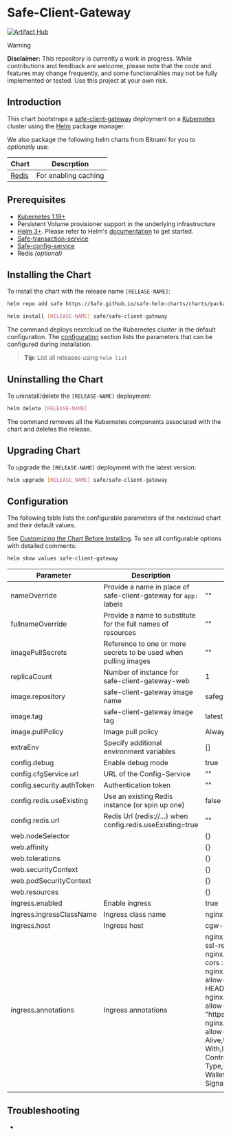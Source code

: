 # Safe-Client-Gateway

[![Artifact Hub](https://img.shields.io/endpoint?url=https://artifacthub.io/badge/repository/safe-client-gateway)](https://artifacthub.io/packages/search?repo=safe-client-gateway)

> [!WARNING]  
> **Disclaimer:** This repository is currently a work in progress. While contributions and feedback are welcome, please note that the code and features may change frequently, and some functionalities may not be fully implemented or tested. Use this project at your own risk.

## Introduction

This chart bootstraps a [safe-client-gateway](https://github.com/safe-global/safe-client-gateway) deployment on a [Kubernetes](http://kubernetes.io) cluster using the [Helm](https://helm.sh) package manager.

We also package the following helm charts from Bitnami for you to _optionally_ use:

| Chart                                                                        | Descrption                      |
|------------------------------------------------------------------------------|---------------------------------|
| [Redis](https://github.com/bitnami/charts/tree/main/bitnami/redis)           | For enabling caching            |

## Prerequisites

- [Kubernetes 1.19+](https://kubernetes.io/)
- Persistent Volume provisioner support in the underlying infrastructure
- [Helm 3+](https://helm.sh). Please refer to Helm's [documentation](https://helm.sh/docs/) to get started.
- [Safe-transaction-service](../safe-transaction-service/)
- [Safe-config-service](../safe-config-service/)
- Redis _(optional)_


## Installing the Chart

To install the chart with the release name `[RELEASE-NAME]`:

```bash
helm repo add safe https://5afe.github.io/safe-helm-charts/charts/packages

helm install [RELEASE-NAME] safe/safe-client-gateway
```

The command deploys nextcloud on the Kubernetes cluster in the default configuration. The [configuration](#configuration) section lists the parameters that can be configured during installation.

> **Tip**: List all releases using `helm list`


## Uninstalling the Chart

To uninstall/delete the `[RELEASE-NAME]` deployment:

```bash
helm delete [RELEASE-NAME]
```

The command removes all the Kubernetes components associated with the chart and deletes the release.


## Upgrading Chart

To upgrade the `[RELEASE-NAME]` deployment with the latest version:

```bash
helm upgrade [RELEASE_NAME] safe/safe-client-gateway
```

## Configuration

The following table lists the configurable parameters of the nextcloud chart and their default values.

See [Customizing the Chart Before Installing](https://helm.sh/docs/intro/using_helm/#customizing-the-chart-before-installing). To see all configurable options with detailed comments:

```bash
helm show values safe-client-gateway
```

| Parameter                                   | Description                                                           | Default                                                                                                          |
|---------------------------------------------|-----------------------------------------------------------------------|------------------------------------------------------------------------------------------------------------------|
| nameOverride                                | Provide a name in place of safe-client-gateway for `app:` labels | ""                                                                                                               |
| fullnameOverride                            | Provide a name to substitute for the full names of resources          | ""                                                                                                               |
| imagePullSecrets                            | Reference to one or more secrets to be used when pulling images       | ""                                                                                                               |
| replicaCount                                | Number of instance for safe-client-gateway-web                   | 1                                                                                                                |
| image.repository                            | safe-client-gateway image name                                   | safeglobal/safe-client-gateway                                                                              |
| image.tag                                   | safe-client-gateway image tag                                    | latest                                                                                                           |
| image.pullPolicy                            | Image pull policy                                                     | Always                                                                                                           |
| extraEnv                                    | Specify additional environment variables                              | []                                                                                                               |
| config.debug                                | Enable debug mode                                                     | true                                                                                                             |
| config.cfgService.url                    | URL of the Config-Service                                             | ""                                                                                                               |
| config.security.authToken                  | Authentication token                                           | ""                                                                                                               |
| config.redis.useExisting                    | Use an existing Redis instance (or spin up one)                       | false                                                                                                            |
| config.redis.url                            | Redis Url (redis://...) when config.redis.useExisting=true            | ""                                                                                                               |
| web.nodeSelector                            |                                                                       | {}                                                                                                               |
| web.affinity                                |                                                                       | {}                                                                                                               |
| web.tolerations                             |                                                                       | {}                                                                                                               |
| web.securityContext                         |                                                                       | {}                                                                                                               |
| web.podSecurityContext                      |                                                                       | {}                                                                                                               |
| web.resources                               |                                                                       | {}                                                                                                               |
| ingress.enabled                             | Enable ingress                                                        | true                                                                                                             |
| ingress.ingressClassName                    | Ingress class name                                                    | nginx                                                                                                            |
| ingress.host                                | Ingress host                                                          | cgw-service.minikube.net                                                                                         |
| ingress.annotations                         | Ingress annotations                                                   | nginx.ingress.kubernetes.io/force-ssl-redirect :  "true"      nginx.ingress.kubernetes.io/enable-cors :  "true"      nginx.ingress.kubernetes.io/cors-allow-methods :  "OPTIONS, GET, HEAD, DELETE, PUT, POST"      nginx.ingress.kubernetes.io/cors-allow-origin :  "https://*.minikube.net"      nginx.ingress.kubernetes.io/cors-allow-headers :  "DNT,Keep-Alive,User-Agent,X-Requested-With,If-Modified-Since,Cache-Control,Content-Type,Range,Authorization,Safe-Wallet-Signature,Safe-Wallet-Signature-Timestamp" |
|                                             |                                                                       |                                                                                                                  |


## Troubleshooting

- 